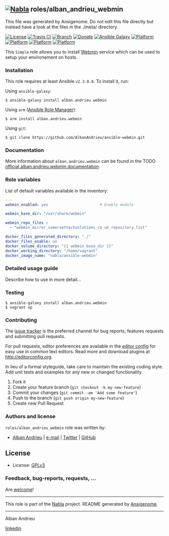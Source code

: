 ## [![Nabla](https://debops.org/images/debops-small.png)](https://github.com/AlbanAndrieu) roles/alban_andrieu_webmin

This file was generated by Ansigenome. Do not edit this file directly but instead have a look at the files in the ./meta/ directory. 

[![License](http://img.shields.io/:license-apache-blue.svg?style=flat-square)](http://www.apache.org/licenses/LICENSE-2.0.html)
[![Travis CI](https://img.shields.io/travis/AlbanAndrieu/ansible-webmin.svg?style=flat)](https://travis-ci.org/AlbanAndrieu/ansible-webmin)
[![Branch](http://img.shields.io/github/tag/AlbanAndrieu/ansible-webmin.svg?style=flat-square)](https://github.com/AlbanAndrieu/ansible-webmin/tree/master)
[![Donate](https://img.shields.io/gratipay/AlbanAndrieu.svg?style=flat)](https://www.gratipay.com/~AlbanAndrieu)
[![Ansible Galaxy](https://img.shields.io/badge/galaxy-alban.andrieu.webmin-660198.svg?style=flat)](https://galaxy.ansible.com/alban.andrieu/webmin)
[![Platform](http://img.shields.io/badge/platform-centos-932279.svg?style=flat)](#)
[![Platform](http://img.shields.io/badge/platform-debian-a80030.svg?style=flat)](#)
[![Platform](http://img.shields.io/badge/platform-redhat-cc0000.svg?style=flat)](#)
[![Platform](http://img.shields.io/badge/platform-ubuntu-dd4814.svg?style=flat)](#)

This ``Simple`` role allows you to install [Webmin](http://www.webmin.com) service
which can be used to setup your environement on hosts.

### Installation

This role requires at least Ansible `v2.3.0.0`. To install it, run:

Using `ansible-galaxy`:
```shell
$ ansible-galaxy install alban.andrieu.webmin
```

Using `arm` ([Ansible Role Manager](https://github.com/mirskytech/ansible-role-manager/)):
```shell
$ arm install alban.andrieu.webmin
```

Using `git`:
```shell
$ git clone https://github.com/AlbanAndrieu/ansible-webmin.git
```

### Documentation

More information about `alban.andrieu.webmin` can be found in the
TODO [official alban.andrieu.webmin documentation](https://docs.debops.org/en/latest/ansible/roles/ansible-webmin/docs/).


### Role variables

List of default variables available in the inventory:

```YAML
---
webmin_enabled: yes                       # Enable module

webmin_base_dir: "/usr/share/webmin"

webmin_repo_files :
  - "webmin_mirror_somersettechsolutions_co_uk_repository.list"

docker_files_generated_directory: "./"
docker_files_enable: no
docker_volume_directory: "{{ webmin_base_dir }}"
docker_working_directory: "/home/vagrant"
docker_image_name: "nabla/ansible-webmin"
```


### Detailed usage guide

Describe how to use in more detail...

### Testing
```shell
$ ansible-galaxy install alban.andrieu.webmin
$ vagrant up
```

### Contributing

The [issue tracker](https://github.com/AlbanAndrieu/ansible-webmin/issues) is the preferred channel for bug reports, features requests and submitting pull requests.

For pull requests, editor preferences are available in the [editor config](.editorconfig) for easy use in common text editors. Read more and download plugins at <http://editorconfig.org>.

In lieu of a formal styleguide, take care to maintain the existing coding style. Add unit tests and examples for any new or changed functionality.

1. Fork it
2. Create your feature branch (`git checkout -b my-new-feature`)
3. Commit your changes (`git commit -am 'Add some feature'`)
4. Push to the branch (`git push origin my-new-feature`)
5. Create new Pull Request

### Authors and license

`roles/alban_andrieu_webmin` role was written by:

- [Alban Andrieu](fr.linkedin.com/in/nabla/) | [e-mail](mailto:alban.andrieu@free.fr) | [Twitter](https://twitter.com/AlbanAndrieu) | [GitHub](https://github.com/AlbanAndrieu)

License
-------

- License: [GPLv3](https://tldrlegal.com/license/gnu-general-public-license-v3-%28gpl-3%29)

### Feedback, bug-reports, requests, ...

Are [welcome](https://github.com/AlbanAndrieu/ansible-webmin/issues)!

***

This role is part of the [Nabla](https://github.com/AlbanAndrieu) project.
README generated by [Ansigenome](https://github.com/nickjj/ansigenome/).

***

Alban Andrieu

[linkedin](fr.linkedin.com/in/nabla/)
